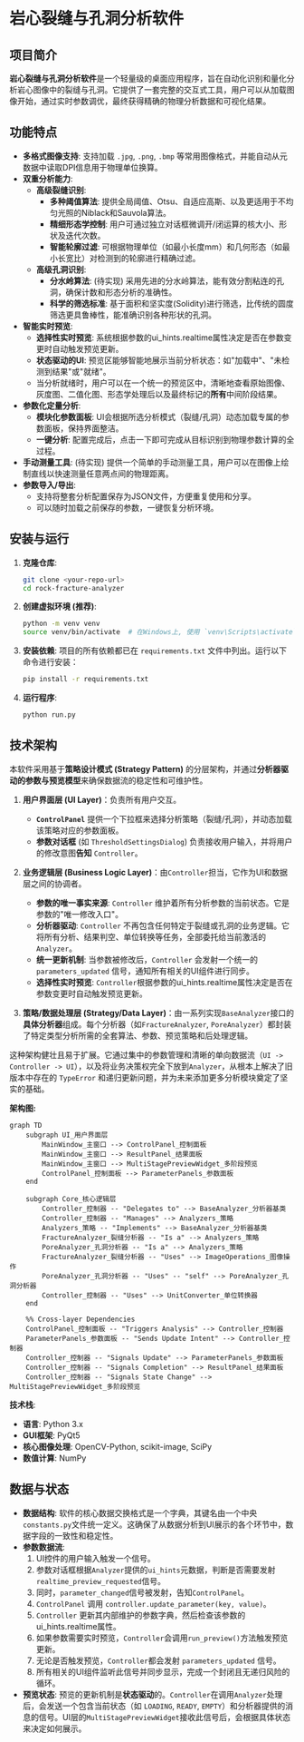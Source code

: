 # 岩心裂缝与孔洞分析软件

## 项目简介

**岩心裂缝与孔洞分析软件**是一个轻量级的桌面应用程序，旨在自动化识别和量化分析岩心图像中的裂缝与孔洞。它提供了一套完整的交互式工具，用户可以从加载图像开始，通过实时参数调优，最终获得精确的物理分析数据和可视化结果。

## 功能特点

- **多格式图像支持**: 支持加载 `.jpg`, `.png`, `.bmp` 等常用图像格式，并能自动从元数据中读取DPI信息用于物理单位换算。
- **双重分析能力**:
    - **高级裂缝识别**:
        - **多种阈值算法**: 提供全局阈值、Otsu、自适应高斯、以及更适用于不均匀光照的Niblack和Sauvola算法。
        - **精细形态学控制**: 用户可通过独立对话框微调开/闭运算的核大小、形状及迭代次数。
        - **智能轮廓过滤**: 可根据物理单位（如最小长度mm）和几何形态（如最小长宽比）对检测到的轮廓进行精确过滤。
    - **高级孔洞识别**:
        - **分水岭算法**: (待实现) 采用先进的分水岭算法，能有效分割粘连的孔洞，确保计数和形态分析的准确性。
        - **科学的筛选标准**: 基于面积和坚实度(Solidity)进行筛选，比传统的圆度筛选更具鲁棒性，能准确识别各种形状的孔洞。
- **智能实时预览**:
    - **选择性实时预览**: 系统根据参数的ui_hints.realtime属性决定是否在参数变更时自动触发预览更新。
    - **状态驱动的UI**: 预览区能够智能地展示当前分析状态：如"加载中"、"未检测到结果"或"就绪"。
    - 当分析就绪时，用户可以在一个统一的预览区中，清晰地查看原始图像、灰度图、二值化图、形态学处理后以及最终标记的**所有**中间阶段结果。
- **参数化定量分析**:
    - **模块化参数面板**: UI会根据所选分析模式（裂缝/孔洞）动态加载专属的参数面板，保持界面整洁。
    - **一键分析**: 配置完成后，点击一下即可完成从目标识别到物理参数计算的全过程。
- **手动测量工具**: (待实现) 提供一个简单的手动测量工具，用户可以在图像上绘制直线以快速测量任意两点间的物理距离。
- **参数导入/导出**:
    - 支持将整套分析配置保存为JSON文件，方便重复使用和分享。
    - 可以随时加载之前保存的参数，一键恢复分析环境。

## 安装与运行

1.  **克隆仓库**:
    ```bash
    git clone <your-repo-url>
    cd rock-fracture-analyzer
    ```

2.  **创建虚拟环境 (推荐)**:
    ```bash
    python -m venv venv
    source venv/bin/activate  # 在Windows上, 使用 `venv\Scripts\activate`
    ```

3.  **安装依赖**:
    项目的所有依赖都已在 `requirements.txt` 文件中列出。运行以下命令进行安装：
    ```bash
    pip install -r requirements.txt
    ```

4.  **运行程序**:
    ```bash
    python run.py
    ```

## 技术架构

本软件采用基于**策略设计模式 (Strategy Pattern)** 的分层架构，并通过**分析器驱动的参数与预览模型**来确保数据流的稳定性和可维护性。

1.  **用户界面层 (UI Layer)**：负责所有用户交互。
    - **`ControlPanel`** 提供一个下拉框来选择分析策略（裂缝/孔洞），并动态加载该策略对应的参数面板。
    - **参数对话框** (如 `ThresholdSettingsDialog`) 负责接收用户输入，并将用户的修改意图**告知** `Controller`。

2.  **业务逻辑层 (Business Logic Layer)**：由`Controller`担当，它作为UI和数据层之间的协调者。
    - **参数的唯一事实来源**: `Controller` 维护着所有分析参数的当前状态。它是参数的"唯一修改入口"。
    - **分析器驱动**: `Controller` 不再包含任何特定于裂缝或孔洞的业务逻辑。它将所有分析、结果判空、单位转换等任务，全部委托给当前激活的`Analyzer`。
    - **统一更新机制**: 当参数被修改后，`Controller` 会发射一个统一的 `parameters_updated` 信号，通知所有相关的UI组件进行同步。
    - **选择性实时预览**: `Controller`根据参数的ui_hints.realtime属性决定是否在参数变更时自动触发预览更新。

3.  **策略/数据处理层 (Strategy/Data Layer)**：由一系列实现`BaseAnalyzer`接口的**具体分析器**组成。每个分析器（如`FractureAnalyzer`, `PoreAnalyzer`）都封装了特定类型分析所需的全套算法、参数、预览策略和后处理逻辑。

这种架构健壮且易于扩展。它通过集中的参数管理和清晰的单向数据流（`UI -> Controller -> UI`），以及将业务决策权完全下放到`Analyzer`，从根本上解决了旧版本中存在的 `TypeError` 和递归更新问题，并为未来添加更多分析模块奠定了坚实的基础。

**架构图:**
```mermaid
graph TD
    subgraph UI_用户界面层
        MainWindow_主窗口 --> ControlPanel_控制面板
        MainWindow_主窗口 --> ResultPanel_结果面板
        MainWindow_主窗口 --> MultiStagePreviewWidget_多阶段预览
        ControlPanel_控制面板 --> ParameterPanels_参数面板
    end

    subgraph Core_核心逻辑层
        Controller_控制器 -- "Delegates to" --> BaseAnalyzer_分析器基类
        Controller_控制器 -- "Manages" --> Analyzers_策略
        Analyzers_策略 -- "Implements" --> BaseAnalyzer_分析器基类
        FractureAnalyzer_裂缝分析器 -- "Is a" --> Analyzers_策略
        PoreAnalyzer_孔洞分析器 -- "Is a" --> Analyzers_策略
        FractureAnalyzer_裂缝分析器 -- "Uses" --> ImageOperations_图像操作
        PoreAnalyzer_孔洞分析器 -- "Uses" -- "self" --> PoreAnalyzer_孔洞分析器
        Controller_控制器 -- "Uses" --> UnitConverter_单位转换器
    end

    %% Cross-layer Dependencies
    ControlPanel_控制面板 -- "Triggers Analysis" --> Controller_控制器
    ParameterPanels_参数面板 -- "Sends Update Intent" --> Controller_控制器
    Controller_控制器 -- "Signals Update" --> ParameterPanels_参数面板
    Controller_控制器 -- "Signals Completion" --> ResultPanel_结果面板
    Controller_控制器 -- "Signals State Change" --> MultiStagePreviewWidget_多阶段预览
```

**技术栈**:
-   **语言**: Python 3.x
-   **GUI框架**: PyQt5
-   **核心图像处理**: OpenCV-Python, scikit-image, SciPy
-   **数值计算**: NumPy

## 数据与状态

- **数据结构**: 软件的核心数据交换格式是一个字典，其键名由一个中央`constants.py`文件统一定义。这确保了从数据分析到UI展示的各个环节中，数据字段的一致性和稳定性。
- **参数数据流**: 
    1.  UI控件的用户输入触发一个信号。
    2.  参数对话框根据`Analyzer`提供的`ui_hints`元数据，判断是否需要发射`realtime_preview_requested`信号。
    3.  同时，`parameter_changed`信号被发射，告知`ControlPanel`。
    4.  `ControlPanel` 调用 `controller.update_parameter(key, value)`。
    5.  `Controller` 更新其内部维护的参数字典，然后检查该参数的ui_hints.realtime属性。
    6.  如果参数需要实时预览，`Controller`会调用`run_preview()`方法触发预览更新。
    7.  无论是否触发预览，`Controller`都会发射 `parameters_updated` 信号。
    8.  所有相关的UI组件监听此信号并同步显示，完成一个封闭且无递归风险的循环。
- **预览状态**: 预览的更新机制是**状态驱动**的。`Controller`在调用`Analyzer`处理后，会发送一个包含当前状态（如 `LOADING`, `READY`, `EMPTY`）和分析器提供的消息的信号。UI层的`MultiStagePreviewWidget`接收此信号后，会根据具体状态来决定如何展示。

